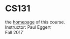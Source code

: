 # CS131
the [homepage](http://web.cs.ucla.edu/classes/fall17/cs131/) of this course.  
Instructor: Paul Eggert  
Fall 2017